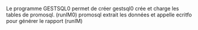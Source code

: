 Le programme GESTSQL0 permet de créer 
gestsql0 crée et charge les tables de promosql. (runIM0)
promosql extrait les données et appelle ecritfo pour générer le rapport (runIM)
